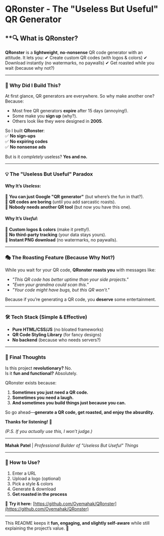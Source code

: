 # **QRonster - The "Useless But Useful" QR Generator**

## **🔍 What is QRonster?

**QRonster** is a **lightweight**, **no-nonsense** QR code generator with an attitude. It lets you:
✔ Create custom QR codes (with logos & colors)
✔ Download instantly (no watermarks, no paywalls)
✔ Get roasted while you wait (because why not?)

---

### **🤔 Why Did I Build This?**

At first glance, QR generators are everywhere. So why make another one? Because:

- Most free QR generators **expire** after 15 days (annoying!).
- Some make you **sign up** (why?).
- Others look like they were designed in **2005**.

So I built **QRonster**:  
✅ **No sign-ups**  
✅ **No expiring codes**  
✅ **No nonsense ads**

But is it *completely* useless? **Yes and no.**

---

### **💡 The "Useless But Useful" Paradox**

#### **Why It’s *Useless*:**  
🔹 **You can just Google "QR generator"** (but where’s the fun in that?).  
🔹 **QR codes are boring** (until you add sarcastic roasts).  
🔹 **Nobody needs another QR tool** (but now you have this one).

#### **Why It’s *Useful*:**  
🔸 **Custom logos & colors** (make it pretty!).  
🔸 **No third-party tracking** (your data stays yours).  
🔸 **Instant PNG download** (no watermarks, no paywalls).

---

### **🎭 The Roasting Feature (Because Why Not?)**

While you wait for your QR code, **QRonster roasts you** with messages like:

- *"This QR code has better uptime than your side projects."*  
- *"Even your grandma could scan this."*  
- *"Your code might have bugs, but this QR won’t."*

Because if you’re generating a QR code, you **deserve** some entertainment.

---

### **🛠 Tech Stack (Simple & Effective)**

- **Pure HTML/CSS/JS** (no bloated frameworks)  
- **QR Code Styling Library** (for fancy designs)  
- **No backend** (because who needs servers?)

---

### **🎤 Final Thoughts**

Is this project **revolutionary?** No.  
Is it **fun and functional?** Absolutely.

QRonster exists because:  
1. **Sometimes you just need a QR code.**  
2. **Sometimes you need a laugh.**  
3. **And sometimes you build things just because you can.**

So go ahead—**generate a QR code, get roasted, and enjoy the absurdity.**

**Thanks for listening!** 🚀

*(P.S. If you actually use this, I won’t judge.)*

---

**Mahak Patel** | *Professional Builder of "Useless But Useful" Things*

---

### **🔗 How to Use?**

1. Enter a URL  
2. Upload a logo (optional)  
3. Pick a style & colors  
4. Generate & download  
5. **Get roasted in the process**

🔗 **Try it here:** [https://github.com/Oyemahak/QRonster](https://github.com/Oyemahak/QRonster)

---

This README keeps it **fun, engaging, and slightly self-aware** while still explaining the project’s value. 🎉
